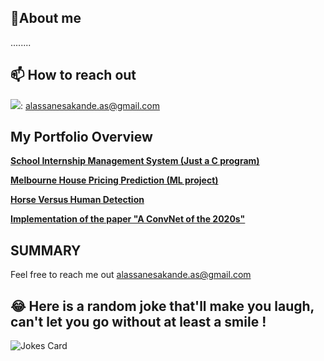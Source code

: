 ## 👀About me 
........
## 📫 How to reach out
<img src="https://img.shields.io/badge/Gmail-D14836?style=for-the-badge&logo=gmail&logoColor=white"/>: alassanesakande.as@gmail.com

## My Portfolio Overview
[**School Internship Management System (Just a C program)**](https://github.com/AlassaneSakande/School-Internship-Management-sytem)

[**Melbourne House Pricing Prediction (ML project)**](https://github.com/AlassaneSakande/Melbourne-House-Price-Prediction)

[**Horse Versus Human Detection**](https://github.com/AlassaneSakande/Horse-vs-Human)

[**Implementation of the paper "A ConvNet of the 2020s"**](https://github.com/AlassaneSakande/A-ConvNet-of-2020s)

## SUMMARY
Feel free to reach me out
alassanesakande.as@gmail.com

## 😂 Here is a random joke that'll make you laugh, can't let you go without at least a smile !
![Jokes Card](https://readme-jokes.vercel.app/api) 

<!---
AlassaneSakande/AlassaneSakande is a ✨ special ✨ repository because its `README.md` (this file) appears on your GitHub profile.
You can click the Preview link to take a look at your changes.
--->

